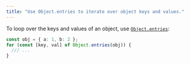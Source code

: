 ```yaml
---
title: "Use Object.entries to iterate over object keys and values."
---
```


To loop over the keys and values of an object, use
[`Object.entries`](https://developer.mozilla.org/en-US/docs/Web/JavaScript/Reference/Global_Objects/Object/entries):

```ts
const obj = { a: 1, b: 2 };
for (const [key, val] of Object.entries(obj)) {
  /// ...
}
```
